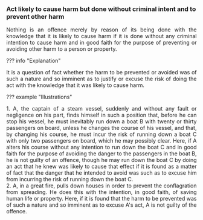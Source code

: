 ### Act likely to cause harm but done without criminal intent and to prevent other harm
<div style="text-align: justify">

Nothing is an offence merely by reason of its being done with the knowledge that it is likely to cause harm if it is done without any criminal intention to cause harm and in good faith for the purpose of preventing or avoiding other harm to a person or property.

</div>

??? info "Explanation"
    <div style="text-align: justify"> It is a question of fact whether the harm to be prevented or avoided was of such a nature and so imminent as to justify or excuse the risk of doing the act with the knowledge that it was likely to cause harm.

??? example "Illustrations"
    <div style="text-align: justify"> 1. A, the captain of a steam vessel, suddenly and without any fault or negligence on his part, finds himself in such a position that, before he can stop his vessel, he must inevitably run down a boat B with twenty or thirty passengers on board, unless he changes the course of his vessel, and that, by changing his course, he must incur the risk of running down a boat C with only two passengers on board, which he may possibly clear. Here, if A alters his course without any intention to run down the boat C and in good faith for the purpose of avoiding the danger to the passengers in the boat B, he is not guilty of an offence, though he may run down the boat C by doing an act that he knew was likely to cause that effect if it is found as a matter of fact that the danger that he intended to avoid was such as to excuse him from incurring the risk of running down the boat C.
    <div style="text-align: justify"> 2. A, in a great fire, pulls down houses in order to prevent the conflagration from spreading. He does this with the intention, in good faith, of saving human life or property. Here, if it is found that the harm to be prevented was of such a nature and so imminent as to excuse A's act, A is not guilty of the offence.
